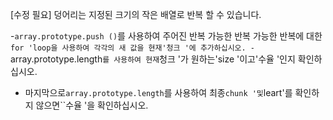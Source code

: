 [수정 필요]
덩어리는 지정된 크기의 작은 배열로 반복 할 수 있습니다.

-`array.prototype.push ()`를 사용하여 주어진 반복 가능한 반복 가능한 반복에 대한`for 'loop을 사용하여 각각의 새 값을 현재'청크 '에 추가하십시오.
-`array.prototype.length`를 사용하여 현재`청크 '가 원하는'size '이고'수율 '인지 확인하십시오.
- 마지막으로`array.prototype.length`를 사용하여 최종`chunk '및`leart'를 확인하지 않으면``수율 '을 확인하십시오.